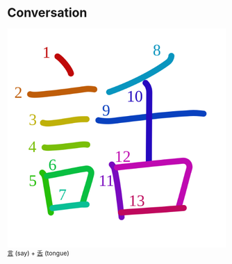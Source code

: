 # Conversation
![8a71](Kanji/kanji-colorize/8a71.svg)
[言](Kanji/kanji-dict/言.md) (say) + [舌](Kanji/kanji-dict/舌.md) (tongue)
